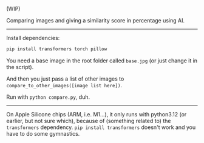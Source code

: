 (WIP)

Comparing images and giving a similarity score in percentage using AI.

---

Install dependencies:

```sh
pip install transformers torch pillow
```

You need a base image in the root folder called `base.jpg` (or just change it in the script).

And then you just pass a list of other images to `compare_to_other_images([image list here])`.

Run with `python compare.py`, duh.

---

On Apple Silicone chips (ARM, i.e. M1...), it only runs with python3.12 (or earlier, but not sure which),
because of (something related to) the `transformers` dependency. `pip install transformers` doesn't work
and you have to do some gymnastics.
